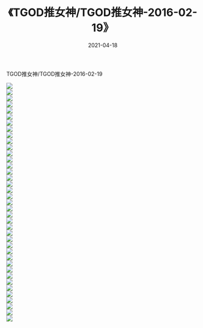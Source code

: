 ﻿---
layout: post
title:  《TGOD推女神/TGOD推女神-2016-02-19》
date:   2021-04-18
img: http://pic.660000.xyz/1:/网络美图/2021/TGOD推女神/TGOD推女神-2016-02-19/000.jpg
categories: [美女, 清纯, 唯美]
---

TGOD推女神/TGOD推女神-2016-02-19

 ![](http://pic.660000.xyz/1:/网络美图/2021/TGOD推女神/TGOD推女神-2016-02-19/001.jpg) <br>![](http://pic.660000.xyz/1:/网络美图/2021/TGOD推女神/TGOD推女神-2016-02-19/002.jpg) <br>![](http://pic.660000.xyz/1:/网络美图/2021/TGOD推女神/TGOD推女神-2016-02-19/003.jpg) <br>![](http://pic.660000.xyz/1:/网络美图/2021/TGOD推女神/TGOD推女神-2016-02-19/004.jpg) <br>![](http://pic.660000.xyz/1:/网络美图/2021/TGOD推女神/TGOD推女神-2016-02-19/005.jpg) <br>![](http://pic.660000.xyz/1:/网络美图/2021/TGOD推女神/TGOD推女神-2016-02-19/006.jpg) <br>![](http://pic.660000.xyz/1:/网络美图/2021/TGOD推女神/TGOD推女神-2016-02-19/007.jpg) <br>![](http://pic.660000.xyz/1:/网络美图/2021/TGOD推女神/TGOD推女神-2016-02-19/008.jpg) <br>![](http://pic.660000.xyz/1:/网络美图/2021/TGOD推女神/TGOD推女神-2016-02-19/009.jpg) <br>![](http://pic.660000.xyz/1:/网络美图/2021/TGOD推女神/TGOD推女神-2016-02-19/010.jpg) <br>![](http://pic.660000.xyz/1:/网络美图/2021/TGOD推女神/TGOD推女神-2016-02-19/011.jpg) <br>![](http://pic.660000.xyz/1:/网络美图/2021/TGOD推女神/TGOD推女神-2016-02-19/012.jpg) <br>![](http://pic.660000.xyz/1:/网络美图/2021/TGOD推女神/TGOD推女神-2016-02-19/013.jpg) <br>![](http://pic.660000.xyz/1:/网络美图/2021/TGOD推女神/TGOD推女神-2016-02-19/014.jpg) <br>![](http://pic.660000.xyz/1:/网络美图/2021/TGOD推女神/TGOD推女神-2016-02-19/015.jpg) <br>![](http://pic.660000.xyz/1:/网络美图/2021/TGOD推女神/TGOD推女神-2016-02-19/016.jpg) <br>![](http://pic.660000.xyz/1:/网络美图/2021/TGOD推女神/TGOD推女神-2016-02-19/017.jpg) <br>![](http://pic.660000.xyz/1:/网络美图/2021/TGOD推女神/TGOD推女神-2016-02-19/018.jpg) <br>![](http://pic.660000.xyz/1:/网络美图/2021/TGOD推女神/TGOD推女神-2016-02-19/019.jpg) <br>![](http://pic.660000.xyz/1:/网络美图/2021/TGOD推女神/TGOD推女神-2016-02-19/020.jpg) <br>![](http://pic.660000.xyz/1:/网络美图/2021/TGOD推女神/TGOD推女神-2016-02-19/021.jpg) <br>![](http://pic.660000.xyz/1:/网络美图/2021/TGOD推女神/TGOD推女神-2016-02-19/022.jpg) <br>![](http://pic.660000.xyz/1:/网络美图/2021/TGOD推女神/TGOD推女神-2016-02-19/023.jpg) <br>![](http://pic.660000.xyz/1:/网络美图/2021/TGOD推女神/TGOD推女神-2016-02-19/024.jpg) <br>![](http://pic.660000.xyz/1:/网络美图/2021/TGOD推女神/TGOD推女神-2016-02-19/025.jpg) <br>![](http://pic.660000.xyz/1:/网络美图/2021/TGOD推女神/TGOD推女神-2016-02-19/026.jpg) <br>![](http://pic.660000.xyz/1:/网络美图/2021/TGOD推女神/TGOD推女神-2016-02-19/027.jpg) <br>![](http://pic.660000.xyz/1:/网络美图/2021/TGOD推女神/TGOD推女神-2016-02-19/028.jpg) <br>![](http://pic.660000.xyz/1:/网络美图/2021/TGOD推女神/TGOD推女神-2016-02-19/029.jpg) <br>![](http://pic.660000.xyz/1:/网络美图/2021/TGOD推女神/TGOD推女神-2016-02-19/030.jpg) <br>![](http://pic.660000.xyz/1:/网络美图/2021/TGOD推女神/TGOD推女神-2016-02-19/031.jpg) <br>![](http://pic.660000.xyz/1:/网络美图/2021/TGOD推女神/TGOD推女神-2016-02-19/032.jpg) <br>![](http://pic.660000.xyz/1:/网络美图/2021/TGOD推女神/TGOD推女神-2016-02-19/033.jpg) <br>![](http://pic.660000.xyz/1:/网络美图/2021/TGOD推女神/TGOD推女神-2016-02-19/034.jpg) <br>![](http://pic.660000.xyz/1:/网络美图/2021/TGOD推女神/TGOD推女神-2016-02-19/035.jpg) <br>![](http://pic.660000.xyz/1:/网络美图/2021/TGOD推女神/TGOD推女神-2016-02-19/036.jpg) <br>![](http://pic.660000.xyz/1:/网络美图/2021/TGOD推女神/TGOD推女神-2016-02-19/037.jpg) <br>![](http://pic.660000.xyz/1:/网络美图/2021/TGOD推女神/TGOD推女神-2016-02-19/038.jpg) <br>![](http://pic.660000.xyz/1:/网络美图/2021/TGOD推女神/TGOD推女神-2016-02-19/039.jpg) <br>